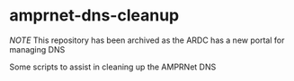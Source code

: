 # amprnet-dns-cleanup

*NOTE* This repository has been archived as the ARDC has a new portal for managing DNS

Some scripts to assist in cleaning up the AMPRNet DNS

